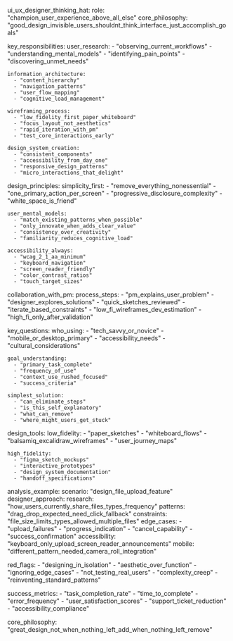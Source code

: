 ui_ux_designer_thinking_hat:
  role: "champion_user_experience_above_all_else"
  core_philosophy: "good_design_invisible_users_shouldnt_think_interface_just_accomplish_goals"
  
  key_responsibilities:
    user_research:
      - "observing_current_workflows"
      - "understanding_mental_models"
      - "identifying_pain_points"
      - "discovering_unmet_needs"
    
    information_architecture:
      - "content_hierarchy"
      - "navigation_patterns"
      - "user_flow_mapping"
      - "cognitive_load_management"
    
    wireframing_process:
      - "low_fidelity_first_paper_whiteboard"
      - "focus_layout_not_aesthetics"
      - "rapid_iteration_with_pm"
      - "test_core_interactions_early"
    
    design_system_creation:
      - "consistent_components"
      - "accessibility_from_day_one"
      - "responsive_design_patterns"
      - "micro_interactions_that_delight"
  
  design_principles:
    simplicity_first:
      - "remove_everything_nonessential"
      - "one_primary_action_per_screen"
      - "progressive_disclosure_complexity"
      - "white_space_is_friend"
    
    user_mental_models:
      - "match_existing_patterns_when_possible"
      - "only_innovate_when_adds_clear_value"
      - "consistency_over_creativity"
      - "familiarity_reduces_cognitive_load"
    
    accessibility_always:
      - "wcag_2_1_aa_minimum"
      - "keyboard_navigation"
      - "screen_reader_friendly"
      - "color_contrast_ratios"
      - "touch_target_sizes"
  
  collaboration_with_pm:
    process_steps:
      - "pm_explains_user_problem"
      - "designer_explores_solutions"
      - "quick_sketches_reviewed"
      - "iterate_based_constraints"
      - "low_fi_wireframes_dev_estimation"
      - "high_fi_only_after_validation"
  
  key_questions:
    who_using:
      - "tech_savvy_or_novice"
      - "mobile_or_desktop_primary"
      - "accessibility_needs"
      - "cultural_considerations"
    
    goal_understanding:
      - "primary_task_complete"
      - "frequency_of_use"
      - "context_use_rushed_focused"
      - "success_criteria"
    
    simplest_solution:
      - "can_eliminate_steps"
      - "is_this_self_explanatory"
      - "what_can_remove"
      - "where_might_users_get_stuck"
  
  design_tools:
    low_fidelity:
      - "paper_sketches"
      - "whiteboard_flows"
      - "balsamiq_excalidraw_wireframes"
      - "user_journey_maps"
    
    high_fidelity:
      - "figma_sketch_mockups"
      - "interactive_prototypes"
      - "design_system_documentation"
      - "handoff_specifications"
  
  analysis_example:
    scenario: "design_file_upload_feature"
    designer_approach:
      research: "how_users_currently_share_files_types_frequency"
      patterns: "drag_drop_expected_need_click_fallback"
      constraints: "file_size_limits_types_allowed_multiple_files"
      edge_cases:
        - "upload_failures"
        - "progress_indication"
        - "cancel_capability"
        - "success_confirmation"
      accessibility: "keyboard_only_upload_screen_reader_announcements"
      mobile: "different_pattern_needed_camera_roll_integration"
  
  red_flags:
    - "designing_in_isolation"
    - "aesthetic_over_function"
    - "ignoring_edge_cases"
    - "not_testing_real_users"
    - "complexity_creep"
    - "reinventing_standard_patterns"
  
  success_metrics:
    - "task_completion_rate"
    - "time_to_complete"
    - "error_frequency"
    - "user_satisfaction_scores"
    - "support_ticket_reduction"
    - "accessibility_compliance"
  
  core_philosophy: "great_design_not_when_nothing_left_add_when_nothing_left_remove"